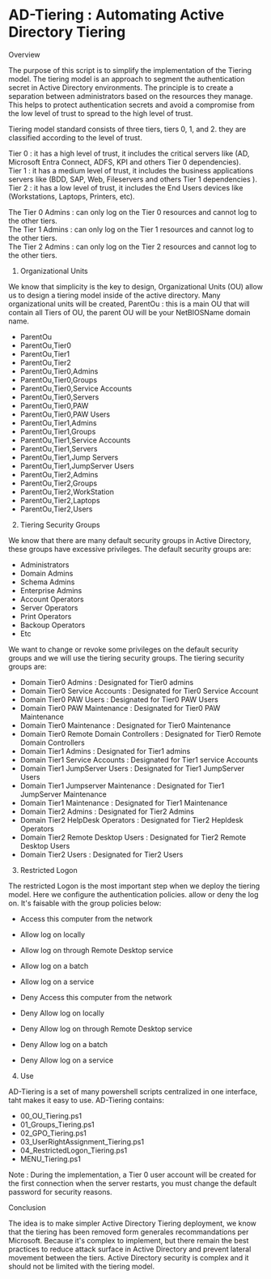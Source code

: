 # AD-Tiering : Automating Active Directory Tiering
Overview

The purpose of this script is to simplify the implementation of the Tiering model. The tiering model is an approach to segment the authentication secret in Active Directory environments. The principle is to create a separation between administrators based on the resources they manage. This helps to protect authentication secrets and avoid a compromise from the low level of trust to spread to the high level of trust.

Tiering model standard consists of three tiers, tiers 0, 1, and 2. they are classified according to the level of trust.

Tier 0 : it has a high level of trust, it includes the critical servers like (AD, Microsoft Entra Connect, ADFS, KPI and others Tier 0 dependencies).             
Tier 1 : it has a medium level of trust, it includes the business applications servers like (BDD, SAP, Web, Fileservers and others Tier 1 dependencies ).         
Tier 2 : it has a low level of trust, it includes the End Users devices like (Workstations, Laptops, Printers, etc).

The Tier 0 Admins : can only log on the Tier 0 resources and cannot log to the other tiers.                                                                       
The Tier 1 Admins : can only log on the Tier 1 resources and cannot log to the other tiers.                                                                       
The Tier 2 Admins : can only log on the Tier 2 resources and cannot log to the other tiers.                                                                       

1. Organizational Units

We know that simplicity is the key to design, Organizational Units (OU) allow us to design a tiering model inside of the active directory.
Many organizational units will be created, ParentOu : this is a main OU that will contain all Tiers of OU, the parent OU will be your NetBIOSName domain name.

- ParentOu                                                                                                                                                        
- ParentOu,Tier0                                                                                                                                                  
- ParentOu,Tier1                                                                                                                                                  
- ParentOu,Tier2                                                                                                                                                  
- ParentOu,Tier0,Admins                                                                                                                                           
- ParentOu,Tier0,Groups                                                                                                                                           
- ParentOu,Tier0,Service Accounts                                                                                                                                 
- ParentOu,Tier0,Servers                                                                                                                                          
- ParentOu,Tier0,PAW                                                                                                                                              
- ParentOu,Tier0,PAW Users                                                                                                                                        
- ParentOu,Tier1,Admins                                                                                                                                           
- ParentOu,Tier1,Groups                                                                                                                                           
- ParentOu,Tier1,Service Accounts                                                                                                                                 
- ParentOu,Tier1,Servers                                                                                                                                          
- ParentOu,Tier1,Jump Servers                                                                                                                                     
- ParentOu,Tier1,JumpServer Users                                                                                                                                 
- ParentOu,Tier2,Admins                                                                                                                                           
- ParentOu,Tier2,Groups                                                                                                                                           
- ParentOu,Tier2,WorkStation                                                                                                                                      
- ParentOu,Tier2,Laptops                                                                                                                                          
- ParentOu,Tier2,Users                                                                                                                                           

2. Tiering Security Groups

We know that there are many default security groups in Active Directory, these groups have excessive privileges. 
The default security groups are:

- Administrators                                                                                                                                                  
- Domain Admins                                                                                                                                                   
- Schema Admins                                                                                                                                                   
- Enterprise Admins                                                                                                                                               
- Account Operators                                                                                                                                               
- Server Operators                                                                                                                                                
- Print Operators                                                                                                                                                 
- Backoup Operators                                                                                                                                               
- Etc                                                                                                                                                             

We want to change or revoke some privileges on the default security groups and we will use the tiering security groups.
The tiering security groups are:

- Domain Tier0 Admins                    : Designated for Tier0 admins                                                                                            
- Domain Tier0 Service Accounts          : Designated for Tier0 Service Account                                                                                   
- Domain Tier0 PAW Users                 : Designated for Tier0 PAW Users                                                                                         
- Domain Tier0 PAW Maintenance           : Designated for Tier0 PAW Maintenance                                                                                   
- Domain Tier0 Maintenance               : Designated for Tier0 Maintenance                                                                                       
- Domain Tier0 Remote Domain Controllers : Designated for Tier0 Remote Domain Controllers                                                                         
- Domain Tier1 Admins                    : Designated for Tier1 admins                                                                                            
- Domain Tier1 Service Accounts          : Designated for Tier1 service Accounts                                                                                  
- Domain Tier1 JumpServer Users          : Designated for Tier1 JumpServer Users                                                                                  
- Domain Tier1 Jumpserver Maintenance    : Designated for Tier1 JumpServer Maintenance                                                                            
- Domain Tier1 Maintenance               : Designated for Tier1 Maintenance                                                                                       
- Domain Tier2 Admins                    : Designated for Tier2 Admins                                                                                            
- Domain Tier2 HelpDesk Operators        : Designated for Tier2 Hepldesk Operators                                                                                
- Domain Tier2 Remote Desktop Users      : Designated for Tier2 Remote Desktop Users                                                                              
- Domain Tier2 Users                     : Designated for Tier2 Users                                                                                             

3. Restricted Logon

The restricted Logon is the most important step when we deploy the tiering model. Here we configure the authentication policies. allow or deny the log on.
It's faisable with the group policies below:

- Access this computer from the network                                                                                                                           
- Allow log on locally                                                                                                                                            
- Allow log on through Remote Desktop service                                                                                                                     
- Allow log on a batch                                                                                                                                            
- Allow log on a service                                                                                                                                          
                                                                                                                                                                
- Deny Access this computer from the network                                                                                                                      
- Deny Allow log on locally                                                                                                                                       
- Deny Allow log on through Remote Desktop service                                                                                                                
- Deny Allow log on a batch                                                                                                                                       
- Deny Allow log on a service                                                                                                                                     

4. Use

AD-Tiering is a set of many powershell scripts centralized in one interface, taht makes it easy to use.
AD-Tiering contains:

- 00_OU_Tiering.ps1
- 01_Groups_Tiering.ps1
- 02_GPO_Tiering.ps1
- 03_UserRightAssignment_Tiering.ps1
- 04_RestrictedLogon_Tiering.ps1
- MENU_Tiering.ps1

Note : During the implementation, a Tier 0 user account will be created for the first connection when the server restarts, you must change the default password for security reasons.

Conclusion

The idea is to make simpler Active Directory Tiering deployment, we know that the tiering has been removed form generales recommandations per Microsoft.
Because it's complex to implement, but there remain the best practices to reduce attack surface in Active Directory and prevent lateral movement between the tiers. Active Directory security is complex and it should not be limited with the tiering model.
